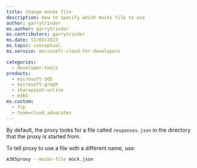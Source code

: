 ```yaml
---
title: Change mocks file
description: How to specify which mocks file to use
author: garrytrinder
ms.author: garrytrinder
ms.contributors: garrytrinder
ms.date: 11/03/2023
ms.topic: conceptual
ms.service: microsoft-cloud-for-developers

categories:
  - developer-tools
products:
  - microsoft-365
  - microsoft-graph
  - sharepoint-online
  - m365
ms.custom:
  - fcp
  - team=cloud_advocates
---
```


By default, the proxy looks for a file called `responses.json` in the directory that the proxy is started from.

To tell proxy to use a file with a different name, use:

```sh
m365proxy --mocks-file mock.json
```
